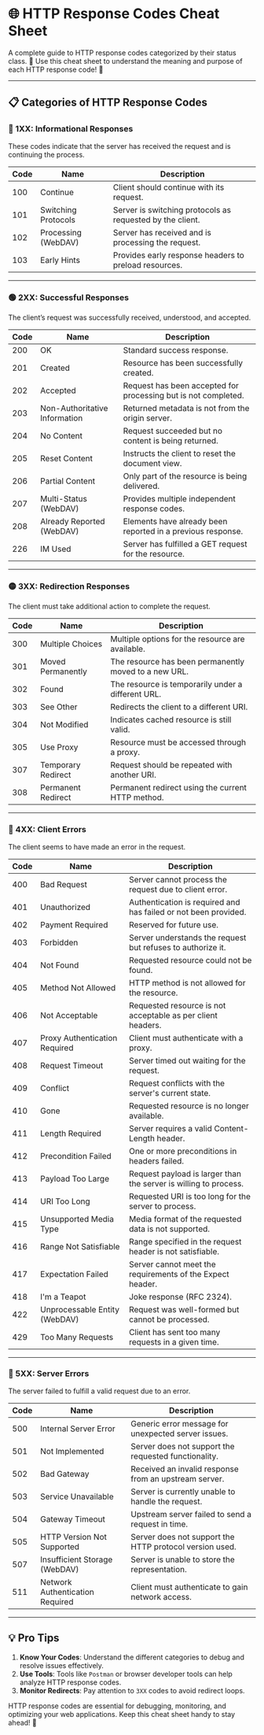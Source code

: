 # 🌐 HTTP Response Codes Cheat Sheet

A complete guide to HTTP response codes categorized by their status class. 📡 Use this cheat sheet to understand the meaning and purpose of each HTTP response code! 🚀

---

## 📋 Categories of HTTP Response Codes

### 🔵 1XX: Informational Responses
These codes indicate that the server has received the request and is continuing the process.

| **Code** | **Name**                  | **Description**                                                   |
|----------|---------------------------|-------------------------------------------------------------------|
| 100      | Continue                  | Client should continue with its request.                         |
| 101      | Switching Protocols       | Server is switching protocols as requested by the client.        |
| 102      | Processing (WebDAV)       | Server has received and is processing the request.               |
| 103      | Early Hints               | Provides early response headers to preload resources.            |

---

### 🟢 2XX: Successful Responses
The client’s request was successfully received, understood, and accepted.

| **Code** | **Name**                  | **Description**                                                   |
|----------|---------------------------|-------------------------------------------------------------------|
| 200      | OK                        | Standard success response.                                       |
| 201      | Created                   | Resource has been successfully created.                         |
| 202      | Accepted                  | Request has been accepted for processing but is not completed.  |
| 203      | Non-Authoritative Information | Returned metadata is not from the origin server.              |
| 204      | No Content                | Request succeeded but no content is being returned.             |
| 205      | Reset Content             | Instructs the client to reset the document view.                |
| 206      | Partial Content           | Only part of the resource is being delivered.                   |
| 207      | Multi-Status (WebDAV)     | Provides multiple independent response codes.                   |
| 208      | Already Reported (WebDAV) | Elements have already been reported in a previous response.     |
| 226      | IM Used                   | Server has fulfilled a GET request for the resource.            |

---

### 🟡 3XX: Redirection Responses
The client must take additional action to complete the request.

| **Code** | **Name**                  | **Description**                                                   |
|----------|---------------------------|-------------------------------------------------------------------|
| 300      | Multiple Choices          | Multiple options for the resource are available.                |
| 301      | Moved Permanently         | The resource has been permanently moved to a new URL.           |
| 302      | Found                     | The resource is temporarily under a different URL.              |
| 303      | See Other                 | Redirects the client to a different URI.                        |
| 304      | Not Modified              | Indicates cached resource is still valid.                       |
| 305      | Use Proxy                 | Resource must be accessed through a proxy.                      |
| 307      | Temporary Redirect        | Request should be repeated with another URI.                    |
| 308      | Permanent Redirect        | Permanent redirect using the current HTTP method.               |

---

### 🔴 4XX: Client Errors
The client seems to have made an error in the request.

| **Code** | **Name**                  | **Description**                                                   |
|----------|---------------------------|-------------------------------------------------------------------|
| 400      | Bad Request               | Server cannot process the request due to client error.           |
| 401      | Unauthorized              | Authentication is required and has failed or not been provided.  |
| 402      | Payment Required          | Reserved for future use.                                         |
| 403      | Forbidden                 | Server understands the request but refuses to authorize it.      |
| 404      | Not Found                 | Requested resource could not be found.                          |
| 405      | Method Not Allowed        | HTTP method is not allowed for the resource.                    |
| 406      | Not Acceptable            | Requested resource is not acceptable as per client headers.      |
| 407      | Proxy Authentication Required | Client must authenticate with a proxy.                       |
| 408      | Request Timeout           | Server timed out waiting for the request.                       |
| 409      | Conflict                  | Request conflicts with the server's current state.              |
| 410      | Gone                      | Requested resource is no longer available.                      |
| 411      | Length Required           | Server requires a valid Content-Length header.                  |
| 412      | Precondition Failed       | One or more preconditions in headers failed.                    |
| 413      | Payload Too Large         | Request payload is larger than the server is willing to process.|
| 414      | URI Too Long              | Requested URI is too long for the server to process.            |
| 415      | Unsupported Media Type    | Media format of the requested data is not supported.            |
| 416      | Range Not Satisfiable     | Range specified in the request header is not satisfiable.       |
| 417      | Expectation Failed        | Server cannot meet the requirements of the Expect header.       |
| 418      | I'm a Teapot              | Joke response (RFC 2324).                                       |
| 422      | Unprocessable Entity (WebDAV) | Request was well-formed but cannot be processed.              |
| 429      | Too Many Requests         | Client has sent too many requests in a given time.              |

---

### 🛑 5XX: Server Errors
The server failed to fulfill a valid request due to an error.

| **Code** | **Name**                  | **Description**                                                   |
|----------|---------------------------|-------------------------------------------------------------------|
| 500      | Internal Server Error     | Generic error message for unexpected server issues.              |
| 501      | Not Implemented           | Server does not support the requested functionality.             |
| 502      | Bad Gateway               | Received an invalid response from an upstream server.            |
| 503      | Service Unavailable       | Server is currently unable to handle the request.                |
| 504      | Gateway Timeout           | Upstream server failed to send a request in time.                |
| 505      | HTTP Version Not Supported| Server does not support the HTTP protocol version used.          |
| 507      | Insufficient Storage (WebDAV) | Server is unable to store the representation.                  |
| 511      | Network Authentication Required | Client must authenticate to gain network access.              |

---

## 💡 Pro Tips

1. **Know Your Codes**: Understand the different categories to debug and resolve issues effectively.
2. **Use Tools**: Tools like `Postman` or browser developer tools can help analyze HTTP response codes.
3. **Monitor Redirects**: Pay attention to `3XX` codes to avoid redirect loops.

HTTP response codes are essential for debugging, monitoring, and optimizing your web applications. Keep this cheat sheet handy to stay ahead! 🚀